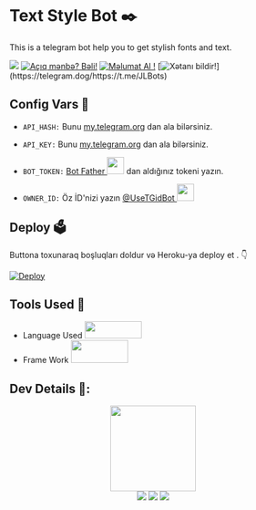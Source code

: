 # Text Style Bot ✒️
This is a telegram bot help you to get stylish fonts and text.

<a href="https://telegram.dog/StylishText_zKBot"><img src="https://img.shields.io/badge/Telegram-Bot-blue.svg?logo=telegram"></a>
[![Açıq mənbə? Bəli!](https://badgen.net/badge/Açıq%20Mənbə%20%3F/Bəli/yellow?icon=github)](https://github.com/joshgyn/Stylish-Text-Bot)
[![Məlumat Al !](https://img.shields.io/badge/🤔%20Məlumat%20-al-1abc9c.svg)](https://telegram.dog/mrjeluxe)
[![Xətanı bildir!](https://badgen.net/badge/🐞%20Xətanı%20/Bildir/red?)](https://telegram.dog/https://t.me/JLBots)

## Config Vars 🤖

- `API_HASH:` Bunu [my.telegram.org](https://my.telegram.org) dan ala bilərsiniz.

- `API_KEY:` Bunu [my.telegram.org](https://my.telegram.org) dan ala bilərsiniz.

- `BOT_TOKEN:` [Bot Father <img src="https://telegra.ph/file/8d80c13110506bf1cb58e.jpg" width="30" height="30">](https://telegram.dog/BotFather) dan aldığınız tokeni yazın.

- `OWNER_ID:` Öz İD'nizi yazın  [@UseTGidBot <img src="https://telegra.ph/file/fe85b1027cfd657f2f44b.jpg" width="30" height="30">](https://telegram.dog/UseTGidBot)

## Deploy  🗳
Buttona toxunaraq boşluqları doldur və Heroku-ya deploy et . 👇

[![Deploy](https://www.herokucdn.com/deploy/button.svg)](https://heroku.com/deploy?template=https://github.com/ZauteKm/Stylish-Text-Bot)

## Tools Used 🧰
- Language Used [<img src="https://telegra.ph/file/960ed8709acaf8c68b894.jpg" width="100" height="30">](https://www.python.org/)
- Frame Work [<img src="https://telegra.ph/file/804f06d1590f7619a63ed.jpg" width="100" height="40">](https://github.com/pyrogram/pyrogram)

## Dev Details 👤:
<p align="middle">
<img src="https://telegra.ph/file/f856316b19a05bde4296d.jpg" width="150" height="150"><br>
<a href="https://telegram.dog/JLBots"><img src="https://img.shields.io/badge/Telegram-Link-blue.svg?logo=telegram"></a>
<a href="https://github.com/joshgyn"><img src="https://badgen.net/badge/Follow%20on%20/GitHub/80FF00?icon=github&labelColor=black"></a>
<a href="https://telegram.dog/mrjeluxe"><img src="https://img.shields.io/badge/YouTube-Channel-FF3333.svg?logo=youtube&logoColor=FF3333"></a>
<p align="left">
</p>

